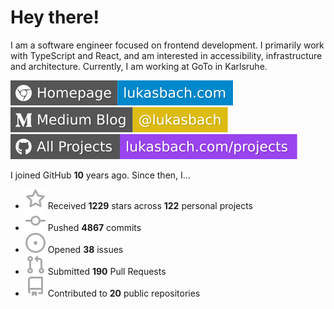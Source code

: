 # Hey there!

I am a software engineer focused on frontend development. I primarily work with TypeScript and React, and am interested in accessibility, infrastructure and architecture. Currently, I am working at GoTo in Karlsruhe.

[![Homepage](./icons/homepage.svg)](https://lukasbach.com)
[![Medium Blog](./icons/medium.svg)](https://medium.com/@lukasbach)
[![My Projects](./icons/projects.svg)](https://lukasbach.com/projects)

I joined GitHub **10** years ago. Since then, I...

- ![](./icons/star.svg) Received **1229** stars across **122** personal projects
- ![](./icons/commit.svg) Pushed **4867** commits
- ![](./icons/issues.svg) Opened **38** issues
- ![](./icons/pr.svg) Submitted **190** Pull Requests
- ![](./icons/repo.svg) Contributed to **20** public repositories

